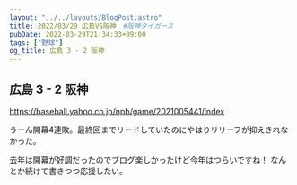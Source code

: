 ```yaml
---
layout: "../../layouts/BlogPost.astro"
title: 2022/03/29 広島VS阪神　#阪神タイガース
pubDate: 2022-03-29T21:34:33+09:00
tags: ["野球"]
og_title: 広島 3 - 2 阪神
---
```


## 広島 3 - 2 阪神

https://baseball.yahoo.co.jp/npb/game/2021005441/index

うーん開幕4連敗。最終回までリードしていたのにやはりリリーフが抑えきれなかった。

去年は開幕が好調だったのでブログ楽しかったけど今年はつらいですね！ なんとか続けて書きつつ応援したい。